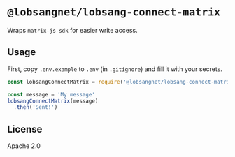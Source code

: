 # `@lobsangnet/lobsang-connect-matrix`

Wraps `matrix-js-sdk` for easier write access.

## Usage

First, copy `.env.example` to `.env` (in `.gitignore`) and fill it with your
secrets.

```js
const lobsangConnectMatrix = require('@lobsangnet/lobsang-connect-matrix');

const message = 'My message'
lobsangConnectMatrix(message)
  .then('Sent!')
```

## License

Apache 2.0

